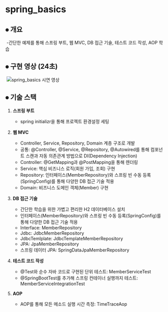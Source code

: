 # spring_basics


## **⦁ 개요**

​	-간단한 예제를 통해 스프링 부트, 웹 MVC, DB 접근 기술, 테스트 코드 작성, AOP 학습

## **⦁ 구현 영상 (24초)**

​ ![spring_basics 시연 영상](https://user-images.githubusercontent.com/58173061/126872276-31e378c5-5752-4d51-be39-c37502eb2864.gif)


## **⦁ 기술 스택**

1. **스프링 부트**

   - spring initializr을 통해 프로젝트 환경설정 세팅

2. **웹 MVC**

   - Controller, Service, Repository, Domain 계층 구조로 개발
   - 공통: @Controller, @Service, @Repository, @Autowired를 통해 컴포넌트 스캔과 자동 의존관계 방법으로 DI(Dependency Injection)
   - Controller: @GetMapping과 @PostMapping을 통해 렌더링
   - Service: 핵심 비즈니스 로직(회원 가입, 조회) 구현 
   - Repository: 인터페이스(MemberRepository)와 스프링 빈 수동 등록(SpringConfig)를 통해 다양한 DB 접근 기술 적용
   - Domain: 비즈니스 도메인 객체(Member) 구현  

3. **DB 접근 기술**

     - 간단한 학습을 위한 가볍고 편리한 H2 데이터베이스 설치
     - 인터페이스(MemberRepository)와 스프링 빈 수동 등록(SpringConfig)를 통해 다양한 DB 접근 기술 적용
     - Interface: MemberRepository
     - Jdbc: JdbcMemberRepository
     - JdbcTemlplate: JdbcTemplateMemberRepository
     - JPA: JpaMemberRepository
     - 스프링 데이터 JPA: SpringDataJpaMemberRepository

4. **테스트 코드 작성**

     - @Test와 순수 자바 코드로 구현된 단위 테스트: MemberServiceTest
     - @SpringBootTest를 추가해 스프링 컨테이너 실행까지 테스트: MemberServiceIntegrationTest

5. **AOP**

     - AOP를 통해 모든 메소드 실행 시간 측정: TimeTraceAop

